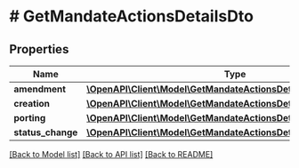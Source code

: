 # # GetMandateActionsDetailsDto

## Properties

Name | Type | Description | Notes
------------ | ------------- | ------------- | -------------
**amendment** | [**\OpenAPI\Client\Model\GetMandateActionsDetailsAmendmentDto**](GetMandateActionsDetailsAmendmentDto.md) |  | [optional]
**creation** | [**\OpenAPI\Client\Model\GetMandateActionsDetailsCreationDto**](GetMandateActionsDetailsCreationDto.md) |  | [optional]
**porting** | [**\OpenAPI\Client\Model\GetMandateActionsDetailsPortingDto**](GetMandateActionsDetailsPortingDto.md) |  | [optional]
**status_change** | [**\OpenAPI\Client\Model\GetMandateActionsDetailsStatusChangeDto**](GetMandateActionsDetailsStatusChangeDto.md) |  | [optional]

[[Back to Model list]](../../README.md#models) [[Back to API list]](../../README.md#endpoints) [[Back to README]](../../README.md)
